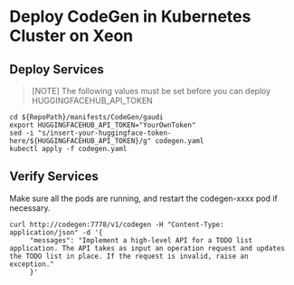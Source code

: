 # Deploy CodeGen in Kubernetes Cluster on Xeon

## Deploy Services

> [NOTE]
> The following values must be set before you can deploy
> HUGGINGFACEHUB_API_TOKEN

```
cd ${RepoPath}/manifests/CodeGen/gaudi
export HUGGINGFACEHUB_API_TOKEN="YourOwnToken"
sed -i "s/insert-your-huggingface-token-here/${HUGGINGFACEHUB_API_TOKEN}/g" codegen.yaml
kubectl apply -f codegen.yaml
```

## Verify Services

Make sure all the pods are running, and restart the codegen-xxxx pod if necessary.

```
curl http://codegen:7778/v1/codegen -H "Content-Type: application/json" -d '{
     "messages": "Implement a high-level API for a TODO list application. The API takes as input an operation request and updates the TODO list in place. If the request is invalid, raise an exception."
     }'
```
